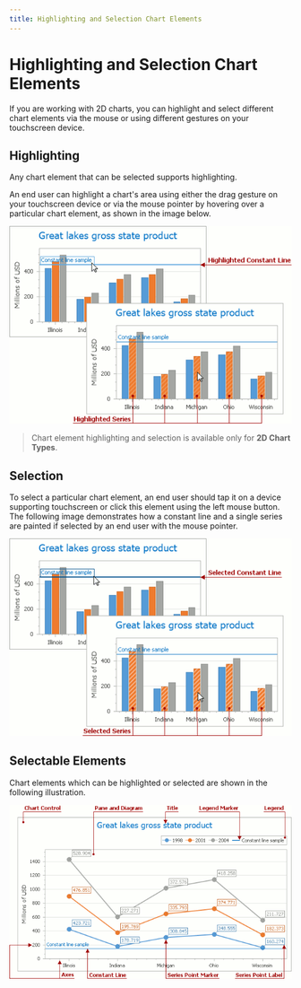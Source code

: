 ```yaml
---
title: Highlighting and Selection Chart Elements
---
```

# Highlighting and Selection Chart Elements
If you are working with 2D charts, you can highlight and select different chart elements via the mouse or using different gestures on your touchscreen device.

## Highlighting
Any chart element that can be selected supports highlighting.

An end user can highlight a chart's area using either the drag gesture on your touchscreen device or via the mouse pointer by hovering over a particular chart element, as shown in the image below.

![SelectingChartElements1](../../images/Img7221.png)

> Chart element highlighting and selection is available only for **2D Chart Types**.

## Selection
To select a particular chart element, an end user should tap it on a device supporting touchscreen or click this element using the left mouse button. The following image demonstrates how a constant line and a single series are painted if selected by an end user with the mouse pointer.

![SelectingChartElements2](../../images/Img7222.png)

## Selectable Elements
Chart elements which can be highlighted or selected are shown in the following illustration.

![ChartSelectableElements](../../images/Img7360.png)